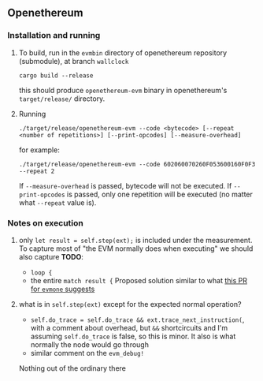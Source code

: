 ## Openethereum

### Installation and running

1. To build, run in the `evmbin` directory of openethereum repository (submodule), at branch `wallclock`

   ```
   cargo build --release
   ```

   this should produce `openethereum-evm` binary in openethereum's `target/release/` directory.

2. Running

   ```
   ./target/release/openethereum-evm --code <bytecode> [--repeat <number of repetitions>] [--print-opcodes] [--measure-overhead]
   ```

   for example:

   ```
   ./target/release/openethereum-evm --code 602060070260F053600160F0F3 --repeat 2
   ```

   If `--measure-overhead` is passed, bytecode will not be executed. If `--print-opcodes` is passed, only one repetition will be executed (no matter what `--repeat` value is).

### Notes on execution

1. only `let result = self.step(ext);` is included under the measurement. To capture most of "the EVM normally does when executing" we should also capture **TODO**:
   - `loop {`
   - the entire `match result {`
   Proposed solution similar to what [this PR for `evmone` suggests](https://github.com/imapp-pl/evmone/pull/2)
2. what is in `self.step(ext)` except for the expected normal operation?

   - `self.do_trace = self.do_trace && ext.trace_next_instruction(`, with a comment about overhead, but `&&` shortcircuits and I'm assuming `self.do_trace` is false, so this is minor. It also is what normally the node would go through
   - similar comment on the `evm_debug!`

   Nothing out of the ordinary there
